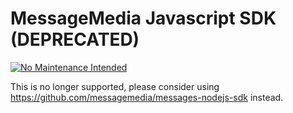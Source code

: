 # MessageMedia Javascript SDK (DEPRECATED)
[![No Maintenance Intended](http://unmaintained.tech/badge.svg)](http://unmaintained.tech/)

This is no longer supported, please consider using https://github.com/messagemedia/messages-nodejs-sdk instead.
